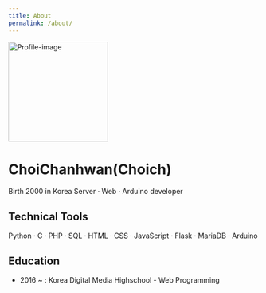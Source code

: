 ```yaml
---
title: About
permalink: /about/
---
```

<img src="https://raw.githubusercontent.com/choich/choich.github.io/master/assets/images/profile_image.png" alt="Profile-image" width="200"/>

# ChoiChanhwan(Choich)
Birth 2000 in Korea
Server · Web · Arduino developer
## Technical Tools
Python · C · PHP · SQL · HTML · CSS · JavaScript · Flask · MariaDB · Arduino
## Education
* 2016 ~ : Korea Digital Media Highschool - Web Programming
